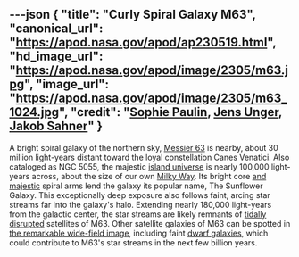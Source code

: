 ---json
{
  "title": "Curly Spiral Galaxy M63",
  "canonical_url": "https://apod.nasa.gov/apod/ap230519.html",
  "hd_image_url": "https://apod.nasa.gov/apod/image/2305/m63.jpg",
  "image_url": "https://apod.nasa.gov/apod/image/2305/m63_1024.jpg",
  "credit": "[Sophie Paulin](https://www.instagram.com/lyaphine/), [Jens Unger](https://www.astrobin.com/users/jazz.yoki/), [Jakob Sahner](https://www.astrobin.com/users/jkbsahner/)"
}
---

A bright spiral galaxy of the northern sky, [Messier 63](http://messier.seds.org/m/m063.html) is nearby, about 30 million light-years distant toward the loyal constellation Canes Venatici. Also cataloged as NGC 5055, the majestic [island universe](https://apod.nasa.gov/apod/ap100109.html) is nearly 100,000 light-years across, about the size of our own [Milky Way](https://apod.nasa.gov/apod/ap080104.html). Its bright core [and majestic](https://www.spacetelescope.org/images/potw1536a/) spiral arms lend the galaxy its popular name, The Sunflower Galaxy. This exceptionally deep exposure also follows faint, arcing star streams far into the galaxy's halo. Extending nearly 180,000 light-years from the galactic center, the star streams are likely remnants of [tidally disrupted](https://www.cosmotography.com/images/galaxy_cannibalism.html) satellites of M63. Other satellite galaxies of M63 can be spotted in [the remarkable wide-field image](https://www.astrobin.com/xeei1h/F/), including faint [dwarf galaxies](https://arxiv.org/abs/2011.04984), which could contribute to M63's star streams in the next few billion years.
